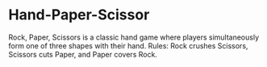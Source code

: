 # Hand-Paper-Scissor
Rock, Paper, Scissors is a classic hand game where players simultaneously form one of three shapes with their hand. Rules: Rock crushes Scissors, Scissors cuts Paper, and Paper covers Rock.
